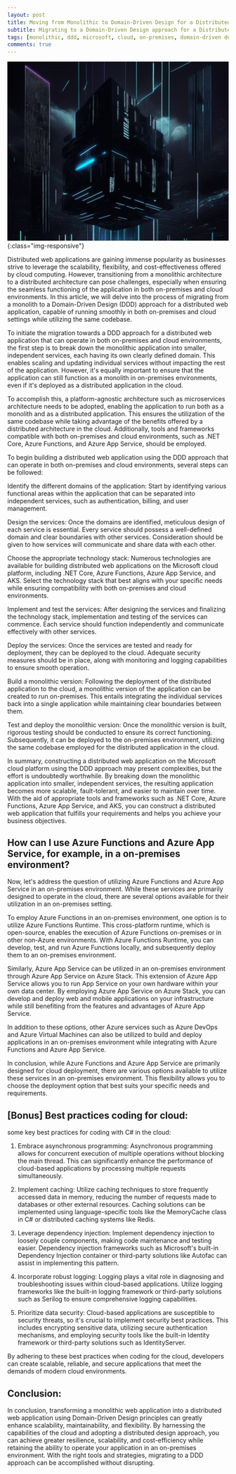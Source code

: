 ```yaml
---
layout: post
title: Moving from Monolithic to Domain-Driven Design for a Distributed Web Application on Microsoft Cloud
subtitle: Migrating to a Domain-Driven Design approach for a Distributed Web Application that runs on both On-Premises and Cloud Environments
tags: [monolithic, ddd, microsoft, cloud, on-premises, domain-driven design]
comments: true
---
```


![Moving from Monolithic to Domain-Driven Design for a Distributed Web Application on Microsoft Cloud](../assets/img/posts/ddd.png){:class="img-responsive"}

Distributed web applications are gaining immense popularity as businesses strive to leverage the scalability, flexibility, and cost-effectiveness offered by cloud computing. However, transitioning from a monolithic architecture to a distributed architecture can pose challenges, especially when ensuring the seamless functioning of the application in both on-premises and cloud environments. In this article, we will delve into the process of migrating from a monolith to a Domain-Driven Design (DDD) approach for a distributed web application, capable of running smoothly in both on-premises and cloud settings while utilizing the same codebase.

To initiate the migration towards a DDD approach for a distributed web application that can operate in both on-premises and cloud environments, the first step is to break down the monolithic application into smaller, independent services, each having its own clearly defined domain. This enables scaling and updating individual services without impacting the rest of the application. However, it's equally important to ensure that the application can still function as a monolith in on-premises environments, even if it's deployed as a distributed application in the cloud.

To accomplish this, a platform-agnostic architecture such as microservices architecture needs to be adopted, enabling the application to run both as a monolith and as a distributed application. This ensures the utilization of the same codebase while taking advantage of the benefits offered by a distributed architecture in the cloud. Additionally, tools and frameworks compatible with both on-premises and cloud environments, such as .NET Core, Azure Functions, and Azure App Service, should be employed.

To begin building a distributed web application using the DDD approach that can operate in both on-premises and cloud environments, several steps can be followed:

Identify the different domains of the application: Start by identifying various functional areas within the application that can be separated into independent services, such as authentication, billing, and user management.

Design the services: Once the domains are identified, meticulous design of each service is essential. Every service should possess a well-defined domain and clear boundaries with other services. Consideration should be given to how services will communicate and share data with each other.

Choose the appropriate technology stack: Numerous technologies are available for building distributed web applications on the Microsoft cloud platform, including .NET Core, Azure Functions, Azure App Service, and AKS. Select the technology stack that best aligns with your specific needs while ensuring compatibility with both on-premises and cloud environments.

Implement and test the services: After designing the services and finalizing the technology stack, implementation and testing of the services can commence. Each service should function independently and communicate effectively with other services.

Deploy the services: Once the services are tested and ready for deployment, they can be deployed to the cloud. Adequate security measures should be in place, along with monitoring and logging capabilities to ensure smooth operation.

Build a monolithic version: Following the deployment of the distributed application to the cloud, a monolithic version of the application can be created to run on-premises. This entails integrating the individual services back into a single application while maintaining clear boundaries between them.

Test and deploy the monolithic version: Once the monolithic version is built, rigorous testing should be conducted to ensure its correct functioning. Subsequently, it can be deployed to the on-premises environment, utilizing the same codebase employed for the distributed application in the cloud.

In summary, constructing a distributed web application on the Microsoft cloud platform using the DDD approach may present complexities, but the effort is undoubtedly worthwhile. By breaking down the monolithic application into smaller, independent services, the resulting application becomes more scalable, fault-tolerant, and easier to maintain over time. With the aid of appropriate tools and frameworks such as .NET Core, Azure Functions, Azure App Service, and AKS, you can construct a distributed web application that fulfills your requirements and helps you achieve your business objectives.


## How can I use Azure Functions and Azure App Service, for example, in a on-premises environment?
Now, let's address the question of utilizing Azure Functions and Azure App Service in an on-premises environment. While these services are primarily designed to operate in the cloud, there are several options available for their utilization in an on-premises setting.

To employ Azure Functions in an on-premises environment, one option is to utilize Azure Functions Runtime. This cross-platform runtime, which is open-source, enables the execution of Azure Functions on-premises or in other non-Azure environments. With Azure Functions Runtime, you can develop, test, and run Azure Functions locally, and subsequently deploy them to an on-premises environment.

Similarly, Azure App Service can be utilized in an on-premises environment through Azure App Service on Azure Stack. This extension of Azure App Service allows you to run App Service on your own hardware within your own data center. By employing Azure App Service on Azure Stack, you can develop and deploy web and mobile applications on your infrastructure while still benefiting from the features and advantages of Azure App Service.

In addition to these options, other Azure services such as Azure DevOps and Azure Virtual Machines can also be utilized to build and deploy applications in an on-premises environment while integrating with Azure Functions and Azure App Service.

In conclusion, while Azure Functions and Azure App Service are primarily designed for cloud deployment, there are various options available to utilize these services in an on-premises environment. This flexibility allows you to choose the deployment option that best suits your specific needs and requirements.


## [Bonus] Best practices coding for cloud:
some key best practices for coding with C# in the cloud:

1. Embrace asynchronous programming: Asynchronous programming allows for concurrent execution of multiple operations without blocking the main thread. This can significantly enhance the performance of cloud-based applications by processing multiple requests simultaneously.

2. Implement caching: Utilize caching techniques to store frequently accessed data in memory, reducing the number of requests made to databases or other external resources. Caching solutions can be implemented using language-specific tools like the MemoryCache class in C# or distributed caching systems like Redis.

3. Leverage dependency injection: Implement dependency injection to loosely couple components, making code maintenance and testing easier. Dependency injection frameworks such as Microsoft's built-in Dependency Injection container or third-party solutions like Autofac can assist in implementing this pattern.

4. Incorporate robust logging: Logging plays a vital role in diagnosing and troubleshooting issues within cloud-based applications. Utilize logging frameworks like the built-in logging framework or third-party solutions such as Serilog to ensure comprehensive logging capabilities.

5. Prioritize data security: Cloud-based applications are susceptible to security threats, so it's crucial to implement security best practices. This includes encrypting sensitive data, utilizing secure authentication mechanisms, and employing security tools like the built-in Identity framework or third-party solutions such as IdentityServer.

By adhering to these best practices when coding for the cloud, developers can create scalable, reliable, and secure applications that meet the demands of modern cloud environments.


## Conclusion:
In conclusion, transforming a monolithic web application into a distributed web application using Domain-Driven Design principles can greatly enhance scalability, maintainability, and flexibility. By harnessing the capabilities of the cloud and adopting a distributed design approach, you can achieve greater resilience, scalability, and cost-efficiency while retaining the ability to operate your application in an on-premises environment. With the right tools and strategies, migrating to a DDD approach can be accomplished without disrupting.